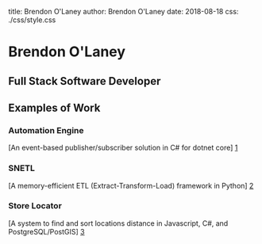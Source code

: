title: Brendon O'Laney
author: Brendon O'Laney
date: 2018-08-18
css: ./css/style.css

<div class="intro">
<h1>Brendon O'Laney</h1>
<h2>Full Stack Software Developer</h2>
</div>

## Examples of Work

### Automation Engine

[An event-based publisher/subscriber solution in C# for dotnet core] [1]

### SNETL

[A memory-efficient ETL (Extract-Transform-Load) framework in Python] [2]

### Store Locator

[A system to find and sort locations distance in Javascript, C#, and
PostgreSQL/PostGIS] [3]

[1]: ./bio/ae.html
[2]: ./bio/snetl.html
[3]: ./bio/loc.html

